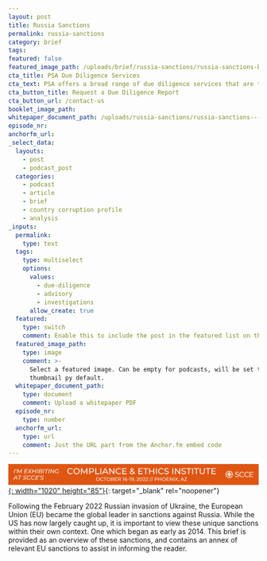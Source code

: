 ```yaml
---
layout: post
title: Russia Sanctions
permalink: russia-sanctions
category: brief
tags:
featured: false
featured_image_path: /uploads/brief/russia-sanctions/russia-sanctions-banner.jpg
cta_title: PSA Due Diligence Services
cta_text: PSA offers a broad range of due diligence services that are tailored
cta_button_title: Request a Due Diligence Report
cta_button_url: /contact-us
booklet_image_path:
whitepaper_document_path: /uploads/russia-sanctions/russia-sanctions---september-2022.pdf
episode_nr:
anchorfm_url:
_select_data:
  layouts:
    - post
    - podcast_post
  categories:
    - podcast
    - article
    - brief
    - country corruption profile
    - analysis
_inputs:
  permalink:
    type: text
  tags:
    type: multiselect
    options:
      values:
        - due-diligence
        - advisory
        - investigations
      allow_create: true
  featured:
    type: switch
    comment: Enable this to include the post in the featured list on the homepage.
  featured_image_path:
    type: image
    comment: >-
      Select a featured image. Can be empty for podcasts, will be set to podcast
      thumbnail py default.
  whitepaper_document_path:
    type: document
    comment: Upload a whitepaper PDF
  episode_nr:
    type: number
  anchorfm_url:
    type: url
    comment: Just the URL part from the Anchor.fm embed code
---
```

[![](/images/uploads/conducting-due-diligence-in-china/scce-im-exhibiting-banner-1025x85.png){: width="1020" height="85"}](https://www.corporatecompliance.org/conferences/national/2022-compliance-ethics-institute){: target="_blank" rel="noopener"}

Following the February 2022 Russian invasion of Ukraine, the European Union (EU) became the global leader in sanctions against Russia. While the US has now largely caught up, it is important to view these unique sanctions within their own context. One which began as early as 2014. This brief is provided as an overview of these sanctions, and contains an annex of relevant EU sanctions to assist in informing the reader.
